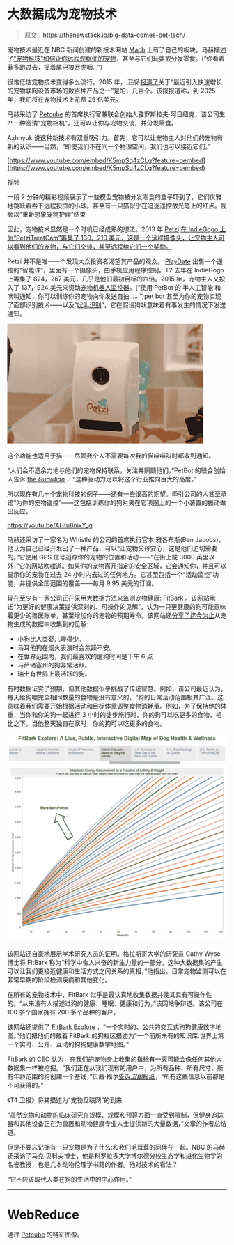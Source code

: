# 大数据成为宠物技术

> 原文：<https://thenewstack.io/big-data-comes-pet-tech/>

宠物技术最近在 NBC 新闻创建的新技术网站 [Mach](https://www.nbcnews.com/mach) 上有了自己的板块。马赫描述了[“宠物科技”如何让你远程观察你的宠物](https://www.nbcnews.com/mach/mach/pet-tech-will-transform-dog-s-life-some-surprising-ways-n764756)，甚至与它们玩耍或分发零食。(“你看着菲多跑过去，摇着尾巴狼吞虎咽…”)

很难低估宠物技术变得多么流行。2015 年，*卫报* [报道了](https://www.theguardian.com/lifeandstyle/2015/jun/20/internet-of-pets-technology-track-dog-fit)关于“最近引入快速增长的宠物联网设备市场的数百种产品之一”是的，几百个。该报报道称，到 2025 年，我们将在宠物技术上花费 26 亿美元。

马赫采访了 [Petcube](https://petcube.com/) 的首席执行官兼联合创始人雅罗斯拉夫·阿日纽克，该公司生产一种高清“宠物相机”，还可以让你与宠物交谈，并分发零食。

Azhnyuk 说这种新技术有双重吸引力。首先，它可以让宠物主人对他们的宠物有新的认识——当然，“即使我们不在同一个物理空间，我们也可以接近它们。”

[https://www.youtube.com/embed/K5mpSq4zCLg?feature=oembed](https://www.youtube.com/embed/K5mpSq4zCLg?feature=oembed)

视频

一段 2 分钟的精彩视频展示了一些模型宠物被分发零食的盒子吓到了。它们优雅地跳跃着吞下远程投掷的小球。甚至有一只猫似乎在追逐遥控激光笔上的红点。视频以“重新想象宠物护理”结束

因此，宠物技术显然是一个时机已经成熟的想法。2013 年 [Petzi](https://www.petzi.com/) [在 IndieGogo 上为“PetziTreatCam”筹集了 130，210 美元，这是一个远程摄像头，让宠物主人可以看到他们的宠物，与它们交谈，甚至远程给它们一个奖励。](https://www.indiegogo.com/projects/petzitreatcam-enjoy-your-pet-anywhere-at-anytime#/)

Petzi 并不是唯一一个发现大众投资者渴望其产品的观众。 [PlayDate](http://www.startplaydate.com/) 出售一个遥控的“智能球”，里面有一个摄像头，由手机应用程序控制。T2 去年在 IndieGogo 上筹集了 824，267 美元，几乎是他们最初目标的六倍。2015 年，宠物主人又投入了 137，924 美元来资助[宠物机器人监控器](https://www.indiegogo.com/projects/petbot-smart-pet-monitor-that-keeps-you-connected-pets#/)。(“使用 PetBot 的‘半人工智能’和吠叫通知，你可以训练你的宠物向你发送自拍……”)pet bot 甚至为你的宠物实现了面部识别技术——以及“[吠叫识别](https://thenextweb.com/gadgets/2015/08/31/petbot-uses-petificial-intelligence-to-let-your-cat-or-dog-send-you-selfies/#.tnw_Md3319SO)”，它在假设狗吠意味着有事发生的情况下发送通知。

![](img/333ba7ad44201ef2a8e447d2e7007308.png)

这个功能也适用于猫——尽管我个人不需要每次我的猫喵喵叫时都收到通知。

“人们会不遗余力地与他们的宠物保持联系，关注并照顾他们，”PetBot 的联合创始人告诉 [the *Guardian*](https://www.theguardian.com/lifeandstyle/2015/jun/20/internet-of-pets-technology-track-dog-fit) ，“这种驱动力足以将这个行业推向巨大的高度。”

所以现在有几十个宠物科技的例子——还有一些很高的期望。牵引公司的人甚至承诺“为你的宠物遥控”——这包括训练你的狗对夹在它项圈上的一个小装置的振动做出反应。

https://youtu.be/AHtu8nixY_g

马赫还采访了一家名为 Whistle 的公司的首席执行官本·雅各布斯(Ben Jacobs)，他认为自己已经开发出了一种产品，可以“让宠物父母安心，这是他们迫切需要的。”它使用 GPS 信号追踪你的宠物的位置和活动——“在街上或 3000 英里以外，”它的网站吹嘘道。如果你的宠物离开指定的安全区域，它会通知你，并且可以显示你的宠物在过去 24 小时内去过的任何地方。它甚至包括一个“活动监控”功能，并提供全国范围的覆盖——每月 9.95 美元的订阅。

现在至少有一家公司正在采用大数据方法来监测宠物健康: [FitBark](https://www.fitbark.com/) 。该网站承诺“为更好的健康决策提供深刻的、可操作的见解”，认为一只更健康的狗可能意味着更少的兽医账单，甚至增加你的宠物的预期寿命。该网站还[分享了迄今为止](https://www.fitbark.com/explore/)从宠物生成的数据中收集到的见解:

*   小狗比人类婴儿睡得少。
*   马耳他狗在烟火表演时会焦躁不安。
*   在世界范围内，我们最喜欢的遛狗时间是下午 6 点
*   马萨诸塞州的狗非常活跃。
*   瑞士有世界上最活跃的狗。

有时数据证实了预期，但其他数据似乎挑战了传统智慧。例如，该公司最近认为，每天给狗喂完全相同数量的食物是没有意义的。“狗的日常活动范围极其广泛。这意味着我们需要开始根据活动和目标体重调整食物消耗量。例如，为了保持他的体重，当你和你的狗一起进行 3 小时的徒步旅行时，你的狗可以吃更多的食物，相比之下，当他整天独自在家时，你的狗可以吃更多的食物。

![FitBark graphs activity](img/7242de8d2624fac4d784312f6692e059.png)

该网站还自豪地展示学术研究人员的证明。格拉斯哥大学的研究员 Cathy Wyse 博士将 FitBark 称为“科学中令人兴奋的新生力量的一部分，这种大数据集的产生可以让我们更接近健康和生活方式之间关系的真相，”他指出，日常宠物监测可以在非常早期的阶段检测疾病和其他变化。

在所有的宠物技术中，FitBark 似乎是最认真地收集数据并使其具有可操作性的。“从来没有人描述过狗的健康、睡眠、健康和行为，”该网站争辩道。该公司在 100 多个国家拥有 200 多个品种的客户。

该网站还提供了 [FitBark Explore](https://public.tableau.com/profile/fitbark#!/vizhome/shared/JMW6TQB8M) ，“一个实时的、公共的交互式狗狗健康数字地图。”他们把他们的戴着 FitBark 的狗社区描述为“一个前所未有的知识库:世界上第一个实时、公开、互动的狗狗健康数字地图。”

FitBark 的 CEO 认为，在我们的宠物身上收集的指标有一天可能会像任何其他大数据集一样被挖掘。“我们正在从我们现有的用户中，为所有品种、所有尺寸、所有年龄范围的狗创建一个基线，”贝茜·福尔[告诉*卫报*报纸](https://www.theguardian.com/lifeandstyle/2015/jun/20/internet-of-pets-technology-track-dog-fit)，“所有这些信息以前都是不可获得的。”

《T4 卫报》将其描述为“宠物互联网”的到来

“虽然宠物和动物的临床研究在规模、规模和预算方面一直受到限制，但健身追踪器和其他设备正在为兽医和动物健康专业人士提供新的大量数据，”文章的作者总结道。

但是不要忘记拥有一只宠物是为了什么:和我们毛茸茸的同伴在一起。NBC 的马赫还采访了马克·贝科夫博士，他是科罗拉多大学博尔德分校生态学和进化生物学的名誉教授，也是几本动物伦理学书籍的作者。他对技术的看法？

“它不应该取代人类在狗的生活中的中心作用。”

* * *

# WebReduce

通过 [Petcube](https://petcube.com/bites/) 的特征图像。

<svg xmlns:xlink="http://www.w3.org/1999/xlink" viewBox="0 0 68 31" version="1.1"><title>Group</title> <desc>Created with Sketch.</desc></svg>